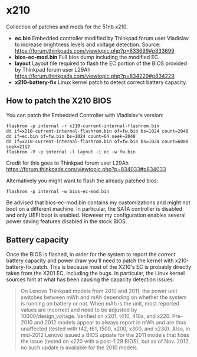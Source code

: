 # x210

Collection of patches and mods for the 51nb x210. 
 * **ec.bin** Embedded controller modified by Thinkpad forum user Vladislav to increase brightness levels and voltage detection. Source: https://forum.thinkpads.com/viewtopic.php?p=833699#p833699
 * **bios-ec-mod.bin** Full bios dump including the modified EC. 
  * **layout** Layout file required to flash the EC portion of the BIOS provided by Thinkpad forum user L29Ah https://forum.thinkpads.com/viewtopic.php?p=834229#p834229
 * **x210-battery-fix** Linux kernel patch to detect correct battery capacity.
 
 ## How to patch the X210 BIOS
 
 You can patch the Embedded Controller with Vladislav's version: 

```
flashrom -p internal -r x210-current-internal-flashrom.bin
dd if=x210-current-internal-flashrom.bin of=fw.bin bs=1024 count=2048
dd if=ec.bin of=fw.bin bs=1024 count=64 seek=2048
dd if=x210-current-internal-flashrom.bin of=fw.bin bs=1024 count=6080 seek=2112
flashrom -V -p internal -l layout -i ec -w fw.bin
```
Credit for this goes to Thinkpad forum user L29Ah https://forum.thinkpads.com/viewtopic.php?p=834033#p834033

Alternatively you might want to flash the already patched bios:

```flashrom -p internal -w bios-ec-mod.bin```

Be advised that bios-ec-mod.bin contains my customizations and might not boot on a different machine. In particular, the SATA controller is disabled and only UEFI boot is enabled. However my configuration enables several power saving features disabled in the stock BIOS.

##  Battery capacity

Once the BIOS is flashed, in order for the system to report the correct battery capacity and power draw you'll need to patch the kernel with x210-battery-fix.patch. This is because most of the X210's EC is probably directly taken from the X201 EC, including the bugs.  In particular, the Linux kernel sources hint at what has been causing the capacity detection issues:

> On Lenovo Thinkpad models from 2010 and 2011, the power unit switches between mWh and mAh depending on whether the system is running on battery or not. When mAh is the unit, most reported values are incorrect and need to be adjusted by 10000/design_voltage. Verified on x201, t410, 410s, and x220. Pre-2010 and 2012 models appear to always report in mWh and are thus unaffected (tested with t42, t61, t500, x200, x300, and x230). Also, in mid-2012 Lenovo issued a BIOS update for the 2011 models that fixes the issue (tested on x220 with a post-1.29 BIOS), but as of Nov. 2012, no such update is available for the 2010 models.

